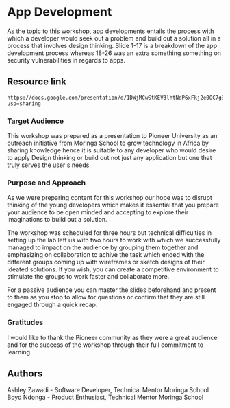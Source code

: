 # App Development

As the topic to this workshop, app developments entails the process with which a developer would seek out a problem and build out a solution all in  a process that involves design thinking. 
Slide 1-17 is a breakdown of the app development process whereas 18-26 was an extra something something on security vulnerabilities in regards to apps.

## Resource link
```
https://docs.google.com/presentation/d/1DWjMCwStKEV3lhtNdP6xFkj2e0OC7gB61OxgciBltIk/edit?usp=sharing
```

### Target Audience

This workshop was prepared as a presentation to Pioneer University as an outreach initiative from Moringa School to grow technology in Africa by sharing knowledge hence it is suitable to any developer who would desire to apply Design thinking or build out not just any application but one that truly serves the user's needs

### Purpose and Approach

As we were preparing content for this workshop our hope was to disrupt thinking of the young developers which makes it essential that you prepare your audience to be open minded and accepting to explore their imaginations to build out a solution. 

The workshop was scheduled for three hours but technical difficulties in setting up the lab left us with two hours to work with which we successfully managed to impact on the audience by grouping them together and emphasizing on collaboration to achive the task which ended with the different groups coming up with wireframes or sketch designs of their ideated solutions.
If you wish, you can create a competitive environment to stimulate the groups to work faster and collaborate more.

For a passive audience you can master the slides beforehand and present to them as you stop to allow for questions or confirm that they are still engaged through a quick recap.

### Gratitudes

I would like to thank the Pioneer community as they were a great audience and for the success of the workshop through their full commitment to learning.

## Authors
Ashley Zawadi - Software Developer, Technical Mentor Moringa School
Boyd Ndonga - Product Enthusiast, Technical Mentor Moringa School